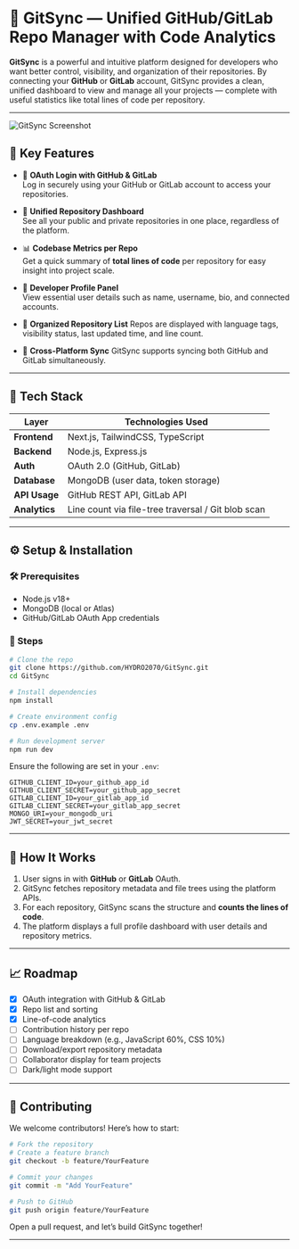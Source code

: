 # 🔄 GitSync — Unified GitHub/GitLab Repo Manager with Code Analytics

**GitSync** is a powerful and intuitive platform designed for developers who want better control, visibility, and organization of their repositories. By connecting your **GitHub** or **GitLab** account, GitSync provides a clean, unified dashboard to view and manage all your projects — complete with useful statistics like total lines of code per repository.

---

![GitSync Screenshot](https://lh3.googleusercontent.com/iNPgm412kyng02veJT3YS2bpzGZAmg6i_FScAvUdJyOCmcIAp-lVr7rLUVZ-cigUweqII_D6QE18eceRQ-6ohYrWMyVKQSOhadZL=h200) <!-- Optional visual -->

## 🚀 Key Features

- 🔐 **OAuth Login with GitHub & GitLab**  
  Log in securely using your GitHub or GitLab account to access your repositories.

- 📁 **Unified Repository Dashboard**  
  See all your public and private repositories in one place, regardless of the platform.

- 📊 **Codebase Metrics per Repo**  
  Get a quick summary of **total lines of code** per repository for easy insight into project scale.

- 👤 **Developer Profile Panel**  
  View essential user details such as name, username, bio, and connected accounts.

- 📂 **Organized Repository List**
  Repos are displayed with language tags, visibility status, last updated time, and line count.

- 🧩 **Cross-Platform Sync**
  GitSync supports syncing both GitHub and GitLab simultaneously.

---

## 🧱 Tech Stack

| Layer       | Technologies Used                   |
|-------------|--------------------------------------|
| **Frontend** | Next.js, TailwindCSS, TypeScript     |
| **Backend**  | Node.js, Express.js                 |
| **Auth**     | OAuth 2.0 (GitHub, GitLab)           |
| **Database** | MongoDB (user data, token storage)   |
| **API Usage**| GitHub REST API, GitLab API          |
| **Analytics**| Line count via file-tree traversal / Git blob scan |

---

## ⚙️ Setup & Installation

### 🛠 Prerequisites

- Node.js v18+
- MongoDB (local or Atlas)
- GitHub/GitLab OAuth App credentials

### 🔧 Steps

```bash
# Clone the repo
git clone https://github.com/HYDRO2070/GitSync.git
cd GitSync

# Install dependencies
npm install

# Create environment config
cp .env.example .env

# Run development server
npm run dev
````

Ensure the following are set in your `.env`:

```
GITHUB_CLIENT_ID=your_github_app_id
GITHUB_CLIENT_SECRET=your_github_app_secret
GITLAB_CLIENT_ID=your_gitlab_app_id
GITLAB_CLIENT_SECRET=your_gitlab_app_secret
MONGO_URI=your_mongodb_uri
JWT_SECRET=your_jwt_secret
```

---

## 🧪 How It Works

1. User signs in with **GitHub** or **GitLab** OAuth.
2. GitSync fetches repository metadata and file trees using the platform APIs.
3. For each repository, GitSync scans the structure and **counts the lines of code**.
4. The platform displays a full profile dashboard with user details and repository metrics.

---

## 📈 Roadmap

* [x] OAuth integration with GitHub & GitLab
* [x] Repo list and sorting
* [x] Line-of-code analytics
* [ ] Contribution history per repo
* [ ] Language breakdown (e.g., JavaScript 60%, CSS 10%)
* [ ] Download/export repository metadata
* [ ] Collaborator display for team projects
* [ ] Dark/light mode support

---

## 🤝 Contributing

We welcome contributors! Here’s how to start:

```bash
# Fork the repository
# Create a feature branch
git checkout -b feature/YourFeature

# Commit your changes
git commit -m "Add YourFeature"

# Push to GitHub
git push origin feature/YourFeature
```

Open a pull request, and let’s build GitSync together!

---
